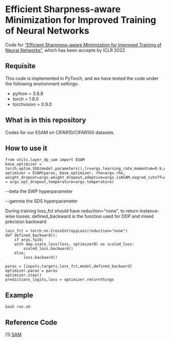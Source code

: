 # Efficient Sharpness-aware Minimization for Improved Training of Neural Networks

Code for [“Efficient Sharpness-aware Minimization for Improved Training of Neural Networks”](https://openreview.net/forum?id=n0OeTdNRG0Q), which has been accepte by ICLR 2022. 


## Requisite

This code is implemented in PyTorch, and we have tested the code under the following environment settings:

- python = 3.8.8
- torch = 1.8.0
- torchvision = 0.9.0

## What is in this repository

Codes for our ESAM on CIFAR10/CIFAR100 datasets. 







## How to use it

```
from utils.layer_dp_sam import ESAM
base_optimizer = torch.optim.SGD(model.parameters(),lr=args.learning_rate,momentum=0.9,weight_decay=args.weight_decay)
optimizer = ESAM(paras, base_optimizer, rho=args.rho, weight_dropout=args.weight_dropout,adaptive=args.isASAM,nograd_cutoff=args.nograd_cutoff,opt_dropout = args.opt_dropout,temperature=args.temperature)
```

--beta the SWP hyperparameter

--gamma the SDS hyperparameter

During training 
loss_fct should have reduction="none", to return instance-wise losses. 
defined_backward is the function used for DDP and mixed precision backward

```
loss_fct = torch.nn.CrossEntropyLoss(reduction="none")
def defined_backward():
    if args.fp16:
    with amp.scale_loss(loss, optimizer0) as scaled_loss:
        scaled_loss.backward()
    else:
        loss.backward()

paras = [inputs,targets,loss_fct,model,defined_backward]
optimizer.paras = paras
optimizer.step()
predictions_logits,loss = optimizer.returnthings
```

## Example

```bash run.sh```



## Reference Code
[1] [SAM](https://github.com/davda54/sam)

